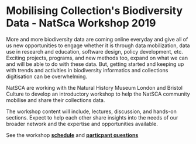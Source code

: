 # Mobilising Collection's Biodiversity Data - NatSca Workshop 2019
More and more biodiversity data are coming online everyday and give all of us new opportunities to engage whether it is through data mobilization, data use in research and education, software design, policy development, etc. Exciting projects, programs, and new methods too, expand on what we can and will be able to do with these data. But, getting started and keeping up with trends and activities in biodiversity informatics and collections digitisation can be overwhelming.

NatSCA are working with the Natural History Museum London and Bristol Culture to develop an introductory workshop to help the NatSCA community mobilise and share their collections data.

The workshop content will include, lectures, discussion, and hands-on sections. Expect to help each other share insights into the needs of our broader network and the expertise and opportunities available.

See the workshop **[schedule](https://github.com/NaturalHistoryMuseum/Mobilising-Collections-Biodiversity-Data/blob/master/schedule.md)** and **[particpant questions](https://github.com/NaturalHistoryMuseum/Mobilising-Collections-Biodiversity-Data/blob/master/questions.md)** 

